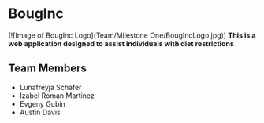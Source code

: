 # BougInc
(![Image of BougInc Logo](Team/Milestone One/BougIncLogo.jpg))
**This is a web application designed to assist individuals with diet restrictions**
## Team Members
* Lunafreyja Schafer
* Izabel Roman Martinez
* Evgeny Gubin
* Austin Davis